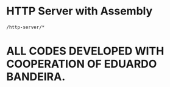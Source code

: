 # HTTP Server with Assembly

`/http-server/*`

# ALL CODES DEVELOPED WITH COOPERATION OF EDUARDO BANDEIRA.
